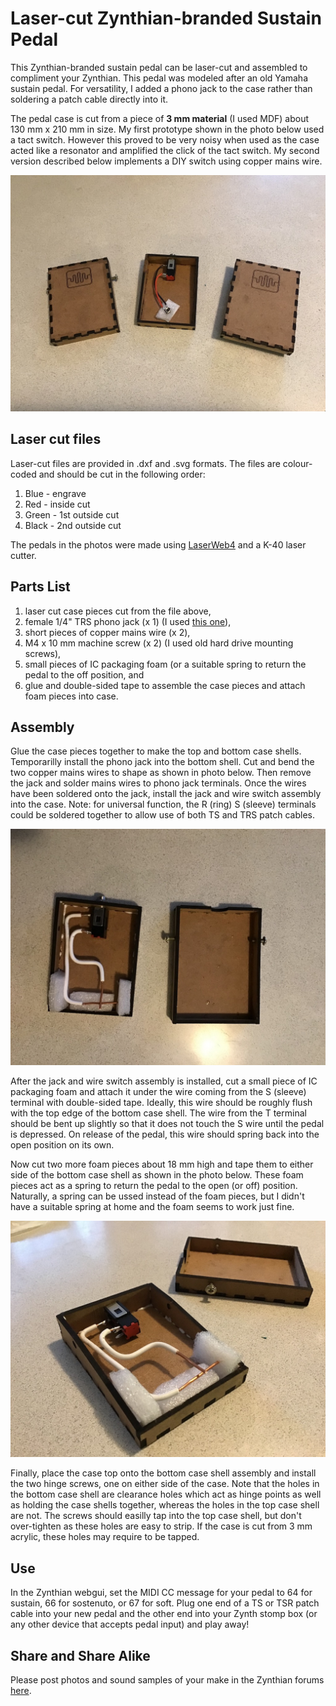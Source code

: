 # Laser-cut Zynthian-branded Sustain Pedal

This Zynthian-branded sustain pedal can be laser-cut and assembled to compliment your Zynthian. This pedal was modeled after an old Yamaha sustain pedal. For versatility, I added a phono jack to the case rather than soldering a patch cable directly into it.

The pedal case is cut from a piece of **3 mm material** (I used MDF) about 130 mm x 210 mm in size. My first prototype shown in the photo below used a tact switch. However this proved to be very noisy when used as the case acted like a resonator and amplified the click of the tact switch. My second version described below implements a DIY switch using copper mains wire.

![Image of Zynthian sustain pedal](https://github.com/zynthian/zynthian-pedals/blob/master/sustain-pedal/pedal_1.jpg)

## Laser cut files

Laser-cut files are provided in .dxf and .svg formats. The files are colour-coded and should be cut in the following order:

1. Blue - engrave
2. Red - inside cut
3. Green - 1st outside cut
4. Black - 2nd outside cut

The pedals in the photos were made using [LaserWeb4](https://github.com/LaserWeb/LaserWeb4) and a K-40 laser cutter.

## Parts List

1. laser cut case pieces cut from the file above,
2. female 1/4" TRS phono jack (x 1) (I used [this one](https://www.aliexpress.com/item/32996271607.html?spm=a2g0s.9042311.0.0.74944c4dJB1w8D)),
3. short pieces of copper mains wire (x 2),
4. M4 x 10 mm machine screw (x 2) (I used old hard drive mounting screws),
5. small pieces of IC packaging foam (or a suitable spring to return the pedal to the off position, and
6. glue and double-sided tape to assemble the case pieces and attach foam pieces into case.

## Assembly

Glue the case pieces together to make the top and bottom case shells. Temporarilly install the phono jack into the bottom shell. Cut and bend the two copper mains wires to shape as shown in photo below. Then remove the jack and solder mains wires to phono jack terminals. Once the wires have been soldered onto the jack, install the jack and wire switch assembly into the case. Note: for universal function, the R (ring) S (sleeve) terminals could be soldered together to allow use of both TS and TRS patch cables. 

![Image of Zynthian sustain pedal](https://github.com/zynthian/zynthian-pedals/blob/master/sustain-pedal/pedal_2.jpg)

After the jack and wire switch assembly is installed, cut a small piece of IC packaging foam and attach it under the wire coming from the S (sleeve) terminal with double-sided tape. Ideally, this wire should be roughly flush with the top edge of the bottom case shell. The wire from the T terminal should be bent up slightly so that it does not touch the S wire until the pedal is depressed. On release of the pedal, this wire should spring back into the open position on its own.

Now cut two more foam pieces about 18 mm high and tape them to  either side of the bottom case shell as shown in the photo below. These foam pieces act as a spring to return the pedal to the open (or off) position. Naturally, a spring can be ussed instead of the foam pieces, but I didn't have a suitable spring at home and the foam seems to work just fine.

![Image of Zynthian sustain pedal](https://github.com/zynthian/zynthian-pedals/blob/master/sustain-pedal/pedal_3.jpg)

Finally, place the case top onto the bottom case shell assembly and install the two hinge screws, one on either side of the case. Note that the holes in the bottom case shell are clearance holes which act as hinge points as well as holding the case shells together, whereas the holes in the top case shell are not. The screws should easilly tap into the top case shell, but don't over-tighten as these holes are easy to strip. If the case is cut from 3 mm acrylic, these holes may require to be tapped.

## Use
In the Zynthian webgui, set the MIDI CC message for your pedal to 64 for sustain, 66 for sostenuto, or 67 for soft. Plug one end of a TS or TSR patch cable into your new pedal and the other end into your Zynth stomp box (or any other device that accepts pedal input) and play away!

## Share and Share Alike
Please post photos and sound samples of your make in the Zynthian forums [here](https://discourse.zynthian.org/t/funny-pedalboxes-for-zynthian-using-extra-switches/3331/7).
